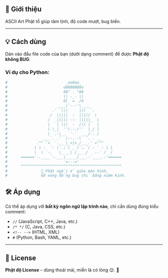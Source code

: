## 🧘 Giới thiệu

ASCII Art Phật tổ giúp tâm tịnh, độ code mượt, bug biến.

---

## 💡 Cách dùng

Dán vào đầu file code của bạn (dưới dạng comment) để được **Phật độ không BUG**:

### Ví dụ cho Python:

```python
#                          _ooOoo_
#                         o8888888o
#                         88" . "88
#                         (| -_- |)
#                         O\  =  /O
#                      ____/`---'\____
#                    .'  \\|     |//  `.
#                   /  \\|||  :  |||//  \
#                  /  _||||| -:- |||||_  \
#                  |   | \\\  -  /// |   |
#                  | \_|  ''\---/''  |_/ |
#                  \  .-\__  `-`  ___/-. /
#                ___`. .'  /--.--\  `. . __
#             ."" '<  `.___\_<|>_/___.' >'""
#            | | :  `- \`.;`\ _ /`;.`/ - ` : | |
#            \  \ `-.   \_ __\ /__ _/   .-` /  /
#      ======`-.____`-.___\_____/___.-`____.-'======
#                         `=---='
#      ^^^^^^^^^^^^^^^^^^^^^^^^^^^^^^^^^^^^^^^^^^^^^
#               🪷 Phật ngồi ở giữa màn hình,
#               Gỡ xong đống bug chỉ bằng niệm kinh.

```
## 🛠 Áp dụng

Có thể áp dụng với **bất kỳ ngôn ngữ lập trình nào**, chỉ cần dùng đúng kiểu comment:

- `//` (JavaScript, C++, Java, etc.)
- `/* */` (C, Java, CSS, etc.)
- `<!-- -->` (HTML, XML)
- `#` (Python, Bash, YAML, etc.)

---

## 📜 License

**Phật độ License** – dùng thoải mái, miễn là có lòng 😌. 🧘
